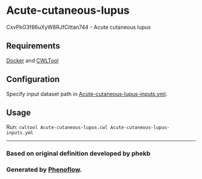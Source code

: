 # Acute-cutaneous-lupus

CxvPkG3f86uXyW8RJfCittan744 - Acute cutaneous lupus

## Requirements

[Docker](https://docs.docker.com/install/) and [CWLTool](https://github.com/common-workflow-language/cwltool#install)

## Configuration

Specify input dataset path in [Acute-cutaneous-lupus-inputs.yml](Acute-cutaneous-lupus-inputs.yml).

## Usage

Run: `cwltool Acute-cutaneous-lupus.cwl Acute-cutaneous-lupus-inputs.yml`

***

### Based on original definition developed by phekb
### Generated by [Phenoflow](https://kclhi.org/phenoflow).
